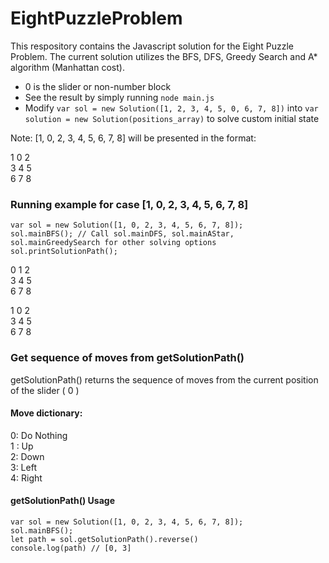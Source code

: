 # EightPuzzleProblem

This respository contains the Javascript solution for the Eight Puzzle Problem. The current solution utilizes the BFS, DFS, Greedy Search and A* algorithm (Manhattan cost). 

* 0 is the slider or non-number block
* See the result by simply running `node main.js`
* Modify `var sol = new Solution([1, 2, 3, 4, 5, 0, 6, 7, 8])` into `var solution = new Solution(positions_array)` to solve custom initial state 

Note: [1, 0, 2, 3, 4, 5, 6, 7, 8] will be presented in the format:

 1 0  2
 <br>
 3  4  5
  <br>
 6  7  8
  <br>


### Running example for case [1, 0, 2, 3, 4, 5, 6, 7, 8]
`var sol = new Solution([1, 0, 2, 3, 4, 5, 6, 7, 8]);`
<br>
`sol.mainBFS(); // Call sol.mainDFS, sol.mainAStar, sol.mainGreedySearch for other solving options` 
<br>
`sol.printSolutionPath();`

 0  1  2
 <br>
 3  4  5
  <br>
 6  7  8
  <br>

 1  0  2
  <br>
 3  4  5
  <br>
 6  7  8
 
 ### Get sequence of moves from getSolutionPath()
 getSolutionPath() returns the sequence of moves from the current position of the slider ( 0 )
 #### Move dictionary:
 0: Do Nothing
 <br>
 1 : Up 
 <br>
 2: Down
 <br>
 3: Left
 <br>
 4: Right
 <br>
 
 #### getSolutionPath() Usage
`var sol = new Solution([1, 0, 2, 3, 4, 5, 6, 7, 8]);`
<br>
`sol.mainBFS();`
<br>
`let path = sol.getSolutionPath().reverse()`
<br>
`console.log(path) // [0, 3]`


